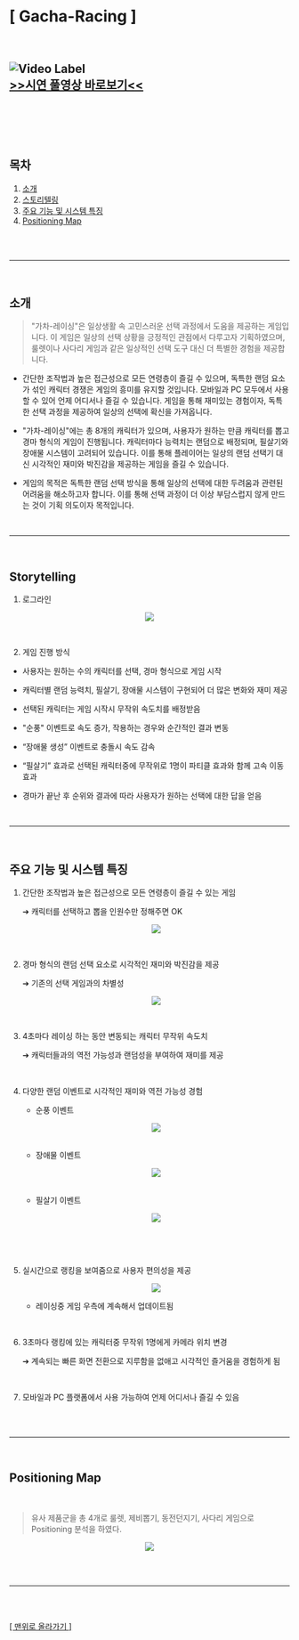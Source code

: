 
# [ Gacha-Racing ]

<br/>

![Video Label](http://img.youtube.com/vi/_x0bGP-AYCQ/0.jpg)<br/>
[>>시연 풀영상 바로보기<<](https://youtu.be/_x0bGP-AYCQ?si=kcaNJXPbntYHPIfn)
<br/><br/><br/>
---
<br/>

## 목차
1. [소개](#소개)
1. [스토리텔링](#Storytelling)
2. [주요 기능 및 시스템 특징](#주요-기능-및-시스템-특징)
3. [Positioning Map](#positioning-map)

<br/><br/>

---
<br/>

## 소개
> "가차-레이싱"은 일상생활 속 고민스러운 선택 과정에서 도움을 제공하는 게임입니다. 이 게임은 일상의 선택 상황을 긍정적인 관점에서 다루고자 기획하였으며, 룰렛이나 사다리 게임과 같은 일상적인 선택 도구 대신 더 특별한 경험을 제공합니다.

- 간단한 조작법과 높은 접근성으로 모든 연령층이 즐길 수 있으며, 독특한 랜덤 요소가 섞인 캐릭터 경쟁은 게임의 흥미를 유지할 것입니다. 모바일과 PC 모두에서 사용할 수 있어 언제 어디서나 즐길 수 있습니다. 게임을 통해 재미있는 경험이자, 독특한 선택 과정을 제공하여 일상의 선택에 확신을 가져옵니다.


- "가차-레이싱"에는 총 8개의 캐릭터가 있으며, 사용자가 원하는 만큼 캐릭터를 뽑고 경마 형식의 게임이 진행됩니다. 캐릭터마다 능력치는 랜덤으로 배정되며, 필살기와 장애물 시스템이 고려되어 있습니다. 이를 통해 플레이어는 일상의 랜덤 선택기 대신 시각적인 재미와 박진감을 제공하는 게임을 즐길 수 있습니다.


- 게임의 목적은 독특한 랜덤 선택 방식을 통해 일상의 선택에 대한 두려움과 관련된 어려움을 해소하고자 합니다. 이를 통해 선택 과정이 더 이상 부담스럽지 않게 만드는 것이 기획 의도이자 목적입니다.

<br/>

---
<br/>

## Storytelling

1) 로그라인<br/>
<p align="center">
   <img src=".\image\logLine.png">
</p>

<br/>

2) 게임 진행 방식
- 사용자는 원하는 수의 캐릭터를 선택, 경마 형식으로 게임 시작

- 캐릭터별 랜덤 능력치, 필살기, 장애물 시스템이 구현되어 더 많은 변화와 재미 제공

- 선택된 캐릭터는 게임 시작시 무작위 속도치를 배정받음

- "순풍" 이벤트로 속도 증가, 작용하는 경우와 순간적인 결과 변동

- “장애물 생성” 이벤트로 충돌시 속도 감속

- “필살기” 효과로 선택된 캐릭터중에 무작위로 1명이 파티클 효과와 함께 고속 이동효과

- 경마가 끝난 후 순위와 결과에 따라 사용자가 원하는 선택에 대한 답을 얻음

<br/>

---
<br/>

## 주요 기능 및 시스템 특징
1. 간단한 조작법과 높은 접근성으로 모든 연령층이 즐길 수 있는 게임

   ➔ 캐릭터를 선택하고 뽑을 인원수만 정해주면 OK<br/>
   <p align="center">
      <img src=".\image\CharacterSelection.png">
   </p>

​

2. 경마 형식의 랜덤 선택 요소로 시각적인 재미와 박진감을 제공

   ➔ 기존의 선택 게임과의 차별성<br/>
   <p align="center">
      <img src=".\image\raceStart.png">
   </p>

​

3. 4초마다 레이싱 하는 동안 변동되는 캐릭터 무작위 속도치

   ➔ 캐릭터들과의 역전 가능성과 랜덤성을 부여하여 재미를 제공

​

4. 다양한 랜덤 이벤트로 시각적인 재미와 역전 가능성 경험
   - 순풍 이벤트<br/>
   <p align="center">
      <img src=".\image\event1.png">
   </p><br/>
   
   - 장애물 이벤트<br/>
   <p align="center">
      <img src=".\image\event2.png">
   </p><br/>
   
   - 필살기 이벤트<br/>
   <p align="center">
      <img src=".\image\event3.png">
   </p><br/>

​

5. 실시간으로 랭킹을 보여줌으로 사용자 편의성을 제공
   <br/>
   <p align="center">
      <img src=".\image\ranking.png">
   </p>
   
   - 레이싱중 게임 우측에 계속해서 업데이트됨<br/>

​

6. 3초마다 랭킹에 있는 캐릭터중 무작위 1명에게 카메라 위치 변경

   ➔ 계속되는 빠른 화면 전환으로 지루함을 없애고 시각적인 즐거움을 경험하게 됨

​

7. 모바일과 PC 플랫폼에서 사용 가능하여 언제 어디서나 즐길 수 있음

<br/>
​
<br/>

---
<br/>

## Positioning Map
<br/>

> 유사 제품군을 총 4개로 룰렛, 제비뽑기, 동전던지기, 사다리 게임으로 Positioning 분석을 하였다.
<p align="center">
      <img src=".\image\PositioningMap.png">
</p>

<br/><br/>

---
<br/><br/>

[[ 맨위로 올라가기 ]](#-gacha-racing-)
